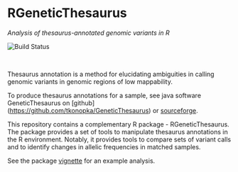 # RGeneticThesaurus

*Analysis of thesaurus-annotated genomic variants in R*

![Build Status](https://travis-ci.org/tkonopka/RGeneticThesaurus.svg?branch=master)

&nbsp;


Thesaurus annotation is a method for elucidating ambiguities 
in calling genomic variants in genomic regions of low mappability. 

To produce thesaurus annotations for a sample, see java software 
GeneticThesaurus on [github] (https://github.com/tkonopka/GeneticThesaurus) 
or [sourceforge](http://sourceforge.net/projects/geneticthesaurus/).

This repository contains a complementary R package - RGeneticThesaurus. 
The package provides a set of tools to manipulate thesaurus annotations in the 
R environment. Notably, it provides tools to compare sets of variant 
calls and to identify changes in allelic frequencies in matched samples.

See the package [vignette](https://github.com/tkonopka/RGeneticThesaurus/blob/master/inst/doc/RGeneticThesaurus-vignette.md)
for an example analysis.

&nbsp;

